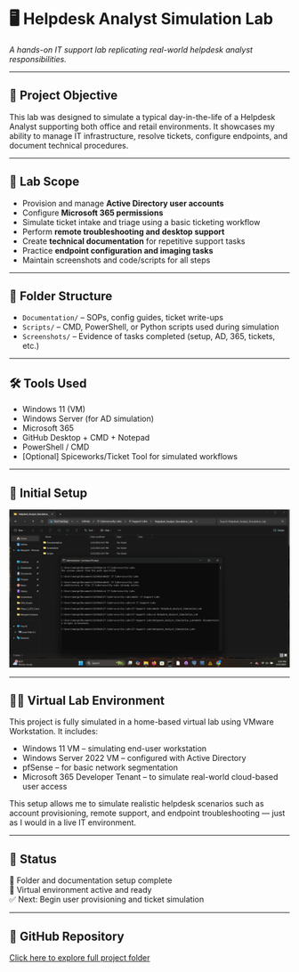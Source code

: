 # 🖥️ Helpdesk Analyst Simulation Lab

_A hands-on IT support lab replicating real-world helpdesk analyst responsibilities._

---

## 🎯 Project Objective

This lab was designed to simulate a typical day-in-the-life of a Helpdesk Analyst supporting both office and retail environments. It showcases my ability to manage IT infrastructure, resolve tickets, configure endpoints, and document technical procedures.

---

## 🧪 Lab Scope

- Provision and manage **Active Directory user accounts**
- Configure **Microsoft 365 permissions**
- Simulate ticket intake and triage using a basic ticketing workflow
- Perform **remote troubleshooting and desktop support**
- Create **technical documentation** for repetitive support tasks
- Practice **endpoint configuration and imaging tasks**
- Maintain screenshots and code/scripts for all steps

---

## 📁 Folder Structure

- `Documentation/` – SOPs, config guides, ticket write-ups  
- `Scripts/` – CMD, PowerShell, or Python scripts used during simulation  
- `Screenshots/` – Evidence of tasks completed (setup, AD, 365, tickets, etc.)

---

## 🛠️ Tools Used

- Windows 11 (VM)
- Windows Server (for AD simulation)
- Microsoft 365
- GitHub Desktop + CMD + Notepad
- PowerShell / CMD
- [Optional] Spiceworks/Ticket Tool for simulated workflows

---

## 📸 Initial Setup

![Folder Structure](./Screenshots/01_ProjectFolder_Structure_Setup.png)

---
## 🧑‍💻 Virtual Lab Environment

This project is fully simulated in a home-based virtual lab using VMware Workstation. It includes:

- Windows 11 VM – simulating end-user workstation
- Windows Server 2022 VM – configured with Active Directory
- pfSense – for basic network segmentation
- Microsoft 365 Developer Tenant – to simulate real-world cloud-based user access

This setup allows me to simulate realistic helpdesk scenarios such as account provisioning, remote support, and endpoint troubleshooting — just as I would in a live IT environment.

---

## 🚀 Status

🔧 Folder and documentation setup complete  
🧪 Virtual environment active and ready  
✅ Next: Begin user provisioning and ticket simulation


---

## 🔗 GitHub Repository

[Click here to explore full project folder](https://github.com/Margaret-Johnson-ai/IT-Cybersecurity-Labs/tree/main/IT-Support-Labs/Helpdesk_Analyst_Simulation_Lab)
